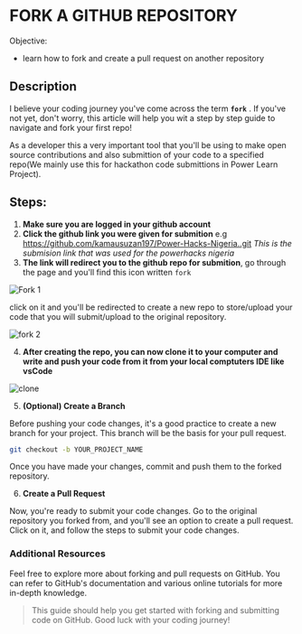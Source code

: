 # FORK A GITHUB REPOSITORY

Objective:

- learn how to fork and create a pull request on another repository

## Description

I believe your coding journey you've come across the term **`fork`** . If you've not yet, don't worry, this article will help you wit a step by step guide to navigate and fork your first repo!

As a developer this a very important tool that you'll be using to make open source contributions and also submittion of your code to a specified repo(We mainly use this for hackathon code submittions in Power Learn Project).

## Steps:

1. **Make sure you are logged in your github account**
2. **Click the github link you were given for submition** e.g https://github.com/kamausuzan197/Power-Hacks-Nigeria..git *This is the submision link that was used for the powerhacks nigeria*
3. **The link will redirect you to the github repo for submition**, go through the page and you'll find this icon written `fork`

![Fork 1](https://github.com/Ochiengsteven/Articles/assets/91716656/0c6a0c7a-f1be-459c-adee-48bac2c95fed)

click on it and you'll be redirected to create a new repo to store/upload your code that you will submit/upload to the original repository.

![fork 2](https://github.com/Ochiengsteven/Articles/assets/91716656/1ae7620b-3778-4f76-ba59-9fe6c7e9832d)

4. **After creating the repo, you can now clone it to your computer and write and push your code from it from your local comptuters IDE like vsCode**

![clone](https://github.com/Ochiengsteven/Articles/assets/91716656/cdf14387-21b9-4e07-9f49-cedede14957b)

5. **(Optional) Create a Branch**

Before pushing your code changes, it's a good practice to create a new branch for your project. This branch will be the basis for your pull request.
``` sh
git checkout -b YOUR_PROJECT_NAME
```
Once you have made your changes, commit and push them to the forked repository.

6. **Create a Pull Request**

Now, you're ready to submit your code changes. Go to the original repository you forked from, and you'll see an option to create a pull request. Click on it, and follow the steps to submit your code changes.

### Additional Resources
Feel free to explore more about forking and pull requests on GitHub. You can refer to GitHub's documentation and various online tutorials for more in-depth knowledge.

>This guide should help you get started with forking and submitting code on GitHub. Good luck with your coding journey!

